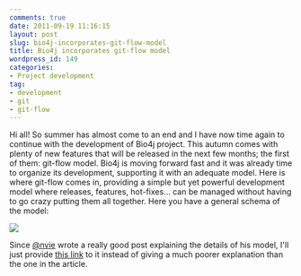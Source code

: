 ```yaml
---
comments: true
date: 2011-09-19 11:16:15
layout: post
slug: bio4j-incorporates-git-flow-model
title: Bio4j incorporates git-flow model
wordpress_id: 149
categories:
- Project development
tag:
- development
- git
- git-flow
---
```


Hi all!
So summer has almost come to an end and I have now time again to continue with the development of Bio4j project. 
This autumn comes with plenty of new features that will be released in the next few months; the first of them: git-flow model.
Bio4j is moving forward fast and it was already time to organize its development, supporting it with an adequate model. Here is where git-flow comes in, providing a simple but yet powerful development model where releases, features, hot-fixes... can be managed without having to go crazy putting them all together. 
Here you have a general schema of the model:

![](http://nvie.com/img/2009/12/Screen-shot-2009-12-24-at-11.32.03.png)

Since [@nvie](http://twitter.com/nvie) wrote a really good post explaining the details of his model, I'll just provide [this link](http://nvie.com/posts/a-successful-git-branching-model/) to it  instead of giving a much poorer explanation than the one in the article.
